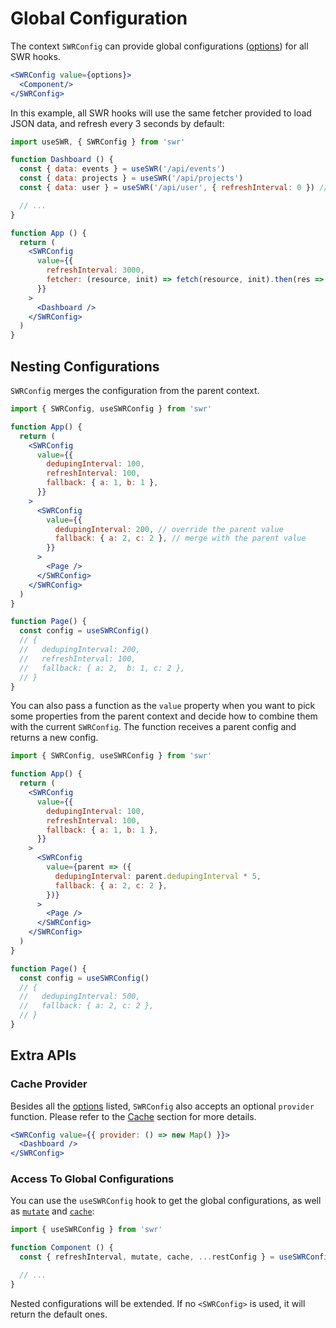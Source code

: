 # Global Configuration

The context `SWRConfig` can provide global configurations ([options](/docs/options)) for all SWR hooks.

```jsx
<SWRConfig value={options}>
  <Component/>
</SWRConfig>
```

In this example, all SWR hooks will use the same fetcher provided to load JSON data, and refresh every 3 seconds by default:

```jsx
import useSWR, { SWRConfig } from 'swr'

function Dashboard () {
  const { data: events } = useSWR('/api/events')
  const { data: projects } = useSWR('/api/projects')
  const { data: user } = useSWR('/api/user', { refreshInterval: 0 }) // override

  // ...
}

function App () {
  return (
    <SWRConfig 
      value={{
        refreshInterval: 3000,
        fetcher: (resource, init) => fetch(resource, init).then(res => res.json())
      }}
    >
      <Dashboard />
    </SWRConfig>
  )
}
```

## Nesting Configurations

`SWRConfig` merges the configuration from the parent context.

```jsx
import { SWRConfig, useSWRConfig } from 'swr'

function App() {
  return (
    <SWRConfig
      value={{
        dedupingInterval: 100,
        refreshInterval: 100,
        fallback: { a: 1, b: 1 },
      }}
    >
      <SWRConfig
        value={{
          dedupingInterval: 200, // override the parent value
          fallback: { a: 2, c: 2 }, // merge with the parent value
        }}
      >
        <Page />
      </SWRConfig>
    </SWRConfig>
  )
}

function Page() {
  const config = useSWRConfig()
  // {
  //   dedupingInterval: 200,
  //   refreshInterval: 100,
  //   fallback: { a: 2,  b: 1, c: 2 },
  // }
}
```

You can also pass a function as the `value` property when you want to pick some properties from the parent context and decide how to combine them with the current `SWRConfig`. The function receives a parent config and returns a new config.

```jsx
import { SWRConfig, useSWRConfig } from 'swr'

function App() {
  return (
    <SWRConfig
      value={{
        dedupingInterval: 100,
        refreshInterval: 100,
        fallback: { a: 1, b: 1 },
      }}
    >
      <SWRConfig
        value={parent => ({
          dedupingInterval: parent.dedupingInterval * 5,
          fallback: { a: 2, c: 2 },
        })}
      >
        <Page />
      </SWRConfig>
    </SWRConfig>
  )
}

function Page() {
  const config = useSWRConfig()
  // {
  //   dedupingInterval: 500,
  //   fallback: { a: 2, c: 2 },
  // }
}
```

## Extra APIs

### Cache Provider

Besides all the [options](/docs/options) listed, `SWRConfig` also accepts an optional `provider` function. Please refer to the [Cache](/docs/advanced/cache) section for more details.

```jsx
<SWRConfig value={{ provider: () => new Map() }}>
  <Dashboard />
</SWRConfig>
```

### Access To Global Configurations

You can use the `useSWRConfig` hook to get the global configurations, as well as [`mutate`](/docs/mutation) and [`cache`](/docs/advanced/cache):

```jsx
import { useSWRConfig } from 'swr'

function Component () {
  const { refreshInterval, mutate, cache, ...restConfig } = useSWRConfig()

  // ...
}
```

Nested configurations will be extended. If no `<SWRConfig>` is used, it will return the default ones.

